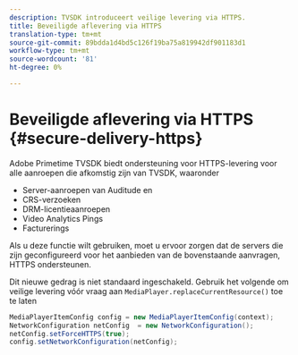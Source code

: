 ```yaml
---
description: TVSDK introduceert veilige levering via HTTPS.
title: Beveiligde aflevering via HTTPS
translation-type: tm+mt
source-git-commit: 89bdda1d4bd5c126f19ba75a819942df901183d1
workflow-type: tm+mt
source-wordcount: '81'
ht-degree: 0%

---
```



# Beveiligde aflevering via HTTPS {#secure-delivery-https}

Adobe Primetime TVSDK biedt ondersteuning voor HTTPS-levering voor alle aanroepen die afkomstig zijn van TVSDK, waaronder

* Server-aanroepen van Auditude en
* CRS-verzoeken
* DRM-licentieaanroepen
* Video Analytics Pings
* Facturerings

Als u deze functie wilt gebruiken, moet u ervoor zorgen dat de servers die zijn geconfigureerd voor het aanbieden van de bovenstaande aanvragen, HTTPS ondersteunen.

Dit nieuwe gedrag is niet standaard ingeschakeld. Gebruik het volgende om veilige levering vóór vraag aan `MediaPlayer.replaceCurrentResource()` toe te laten

```java
MediaPlayerItemConfig config = new MediaPlayerItemConfig(context);
NetworkConfiguration netConfig  = new NetworkConfiguration();
netConfig.setForceHTTPS(true);
config.setNetworkConfiguration(netConfig);
```
